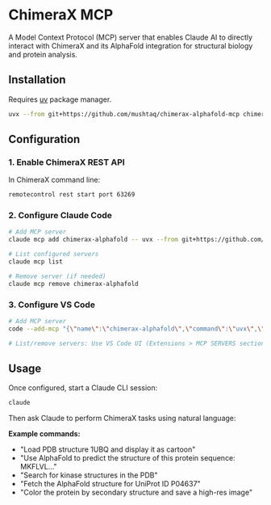 # ChimeraX MCP

A Model Context Protocol (MCP) server that enables Claude AI to directly interact with ChimeraX and its AlphaFold integration for structural biology and protein analysis.

## Installation

Requires [uv](https://docs.astral.sh/uv/getting-started/installation/) package manager.

```bash
uvx --from git+https://github.com/mushtaq/chimerax-alphafold-mcp chimerax-mcp
```

## Configuration

### 1. Enable ChimeraX REST API

In ChimeraX command line:
```bash
remotecontrol rest start port 63269
```

### 2. Configure Claude Code

```bash
# Add MCP server
claude mcp add chimerax-alphafold -- uvx --from git+https://github.com/mushtaq/chimerax-alphafold-mcp chimerax-mcp

# List configured servers
claude mcp list

# Remove server (if needed)
claude mcp remove chimerax-alphafold
```

### 3. Configure VS Code

```bash
# Add MCP server
code --add-mcp "{\"name\":\"chimerax-alphafold\",\"command\":\"uvx\",\"args\":[\"--from\",\"git+https://github.com/mushtaq/chimerax-alphafold-mcp\",\"chimerax-mcp\"]}"

# List/remove servers: Use VS Code UI (Extensions > MCP SERVERS section)
```

## Usage

Once configured, start a Claude CLI session:

```bash
claude
```

Then ask Claude to perform ChimeraX tasks using natural language:

**Example commands:**
- "Load PDB structure 1UBQ and display it as cartoon"
- "Use AlphaFold to predict the structure of this protein sequence: MKFLVL..."
- "Search for kinase structures in the PDB"
- "Fetch the AlphaFold structure for UniProt ID P04637"
- "Color the protein by secondary structure and save a high-res image"